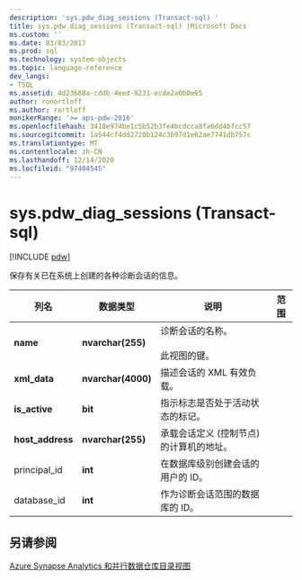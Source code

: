 ```yaml
---
description: 'sys.pdw_diag_sessions (Transact-sql) '
title: sys.pdw_diag_sessions (Transact-sql) |Microsoft Docs
ms.custom: ''
ms.date: 03/03/2017
ms.prod: sql
ms.technology: system-objects
ms.topic: language-reference
dev_langs:
- TSQL
ms.assetid: 4d23688a-cddb-4eed-8231-ecde2a0b0e65
author: ronortloff
ms.author: rortloff
monikerRange: '>= aps-pdw-2016'
ms.openlocfilehash: 3418e974be1c5b52b3fe4bcdcca8fa6dd4bfcc57
ms.sourcegitcommit: 1a544cf4dd2720b124c3697d1e62ae7741db757c
ms.translationtype: MT
ms.contentlocale: zh-CN
ms.lasthandoff: 12/14/2020
ms.locfileid: "97404545"
---
```

# <a name="syspdw_diag_sessions-transact-sql"></a>sys.pdw_diag_sessions (Transact-sql) 
[!INCLUDE [pdw](../../includes/applies-to-version/pdw.md)]

  保存有关已在系统上创建的各种诊断会话的信息。  
  
|列名|数据类型|说明|范围|  
|-----------------|---------------|-----------------|-----------|  
|**name**|**nvarchar(255)**|诊断会话的名称。<br /><br /> 此视图的键。||  
|**xml_data**|**nvarchar(4000)**|描述会话的 XML 有效负载。||  
|**is_active**|**bit**|指示标志是否处于活动状态的标记。||  
|**host_address**|**nvarchar(255)**|承载会话定义 (控制节点) 的计算机的地址。||  
|principal_id|**int**|在数据库级别创建会话的用户的 ID。||  
|database_id|**int**|作为诊断会话范围的数据库的 ID。|  
  
## <a name="see-also"></a>另请参阅  
 [Azure Synapse Analytics 和并行数据仓库目录视图](../../relational-databases/system-catalog-views/sql-data-warehouse-and-parallel-data-warehouse-catalog-views.md)  
  
  
